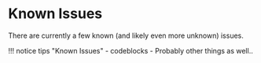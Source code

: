 # Known Issues

There are currently a few known (and likely even more unknown) issues.

!!! notice tips "Known Issues"
    - codeblocks
    - Probably other things as well..
